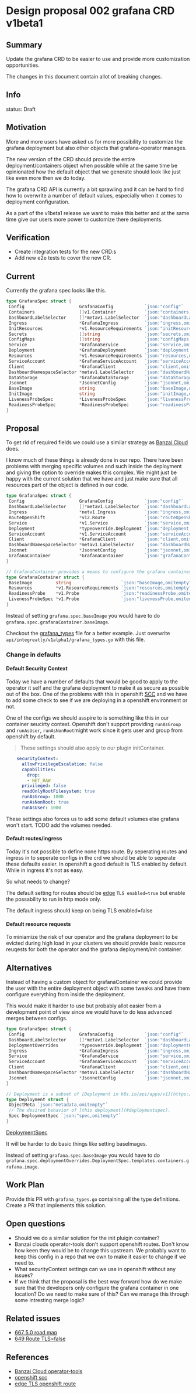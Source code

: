 # Design proposal 002 grafana CRD v1beta1

## Summary

Update the grafana CRD to be easier to use and provide more customization opportunities.

The changes in this document contain allot of breaking changes.

## Info

status: Draft

## Motivation

More and more users have asked us for more possibility to customize the grafana deployment but also
other objects that grafana-operator manages.

The new version of the CRD should provide the entire deployment/containers object when possible while at the same time
be opinionated how the default object that we generate should look like just like even more then we do today.

The grafana CRD API is currently a bit sprawling and it can be hard to find how to
overwrite a number of default values, especially when it comes to deployment configuration.

As a part of the v1beta1 release we want to make this better and at the same time
give our users more power to customize there deployments.

## Verification

- Create integration tests for the new CRD:s
- Add new e2e tests to cover the new CR.

## Current

Currently the grafana spec looks like this.

```.go
type GrafanaSpec struct {
 Config                     GrafanaConfig            `json:"config"`
 Containers                 []v1.Container           `json:"containers,omitempty"`
 DashboardLabelSelector     []*metav1.LabelSelector  `json:"dashboardLabelSelector,omitempty"`
 Ingress                    *GrafanaIngress          `json:"ingress,omitempty"`
 InitResources              *v1.ResourceRequirements `json:"initResources,omitempty"`
 Secrets                    []string                 `json:"secrets,omitempty"`
 ConfigMaps                 []string                 `json:"configMaps,omitempty"`
 Service                    *GrafanaService          `json:"service,omitempty"`
 Deployment                 *GrafanaDeployment       `json:"deployment,omitempty"`
 Resources                  *v1.ResourceRequirements `json:"resources,omitempty"`
 ServiceAccount             *GrafanaServiceAccount   `json:"serviceAccount,omitempty"`
 Client                     *GrafanaClient           `json:"client,omitempty"`
 DashboardNamespaceSelector *metav1.LabelSelector    `json:"dashboardNamespaceSelector,omitempty"`
 DataStorage                *GrafanaDataStorage      `json:"dataStorage,omitempty"`
 Jsonnet                    *JsonnetConfig           `json:"jsonnet,omitempty"`
 BaseImage                  string                   `json:"baseImage,omitempty"`
 InitImage                  string                   `json:"initImage,omitempty"`
 LivenessProbeSpec          *LivenessProbeSpec       `json:"livenessProbeSpec,omitempty"`
 ReadinessProbeSpec         *ReadinessProbeSpec      `json:"readinessProbeSpec,omitempty"`
}
```

## Proposal

To get rid of required fields we could use a similar strategy as [Banzai Cloud](https://github.com/banzaicloud/operator-tools/blob/2189d8efc3856efd4a7c7fbb28b7cba9a977d0bd/pkg/typeoverride/override.go) does.

I know much of these things is already done in our repo.
There have been problems with merging specific volumes and such inside the deployment and giving the option to override makes this complex.
We might just be happy with the current solution that we have and just make sure that all resources part of the object is defined in our code.

```.go
type GrafanaSpec struct {
 Config                     GrafanaConfig            `json:"config"`
 DashboardLabelSelector     []*metav1.LabelSelector  `json:"dashboardLabelSelector,omitempty"`
 Ingress                    *netv1.Ingress           `json:"ingress,omitempty"`
 RouteOpenShift             *v12.Route               `json:"routeOpenShift,omitempty"`
 Service                    *v1.Service              `json:"service,omitempty"`
 Deployment                 *typeoverride.Deployment `json:"deployment,omitempty"`
 ServiceAccount             *v1.ServiceAccount       `json:"serviceAccount,omitempty"`
 Client                     *GrafanaClient           `json:"client,omitempty"`
 DashboardNamespaceSelector *metav1.LabelSelector    `json:"dashboardNamespaceSelector,omitempty"`
 Jsonnet                    *JsonnetConfig           `json:"jsonnet,omitempty"`
 GrafanaContainer           *GrafanaContainer        `json:"grafanaContainer,omitempty"`
}

// GrafanaContainer provides a means to configure the grafana container
type GrafanaContainer struct {
 BaseImage         string                   `json:"baseImage,omitempty"`
 Resources         *v1.ResourceRequirements `json:"resources,omitempty"`
 ReadinessProbe    *v1.Probe                `json:"readinessProbe,omitempty"`
 LivenessProbeSpec *v1.Probe                `json:"livenessProbe,omitempty"`
}
```

Instead of setting `grafana.spec.baseImage` you would have to do `grafana.spec.grafanaContainer.baseImage`.

Checkout the [grafana_types](002_grafana_types.go) file for a better example. Just overwrite `api/integreatly/v1alpha1/grafana_types.go` with this file.

### Change in defaults

#### Default Security Context

Today we have a number of defaults that would be good to apply to the operator it self and the grafana deployment
to make it as secure as possible out of the box. One of the problems with this in openshift [SCC](https://docs.openshift.com/container-platform/4.9/authentication/managing-security-context-constraints.html)
and we have to add some check to see if we are deploying in a openshift environment or not.

One of the configs we should asspire to is something like this in our container seucirty context.
Openshift don't support providing `runAsGroup` and `runAsUser`, `runAsNonRoot`might work since it gets user and group from openshift by default.

> These settings should also apply to our plugin initContainer.

```.yaml
    securityContext:
      allowPrivilegeEscalation: false
      capabilities:
        drop:
        - NET_RAW
      privileged: false
      readOnlyRootFilesystem: true
      runAsGroup: 1000
      runAsNonRoot: true
      runAsUser: 1000
```

These settings also forces us to add some default volumes else grafana won't start. TODO add the volumes needed.

#### Default routes/ingress

Today it's not possible to define none https route. By seperating routes and ingress in to seperate configs in the crd we should be able to seperate these defaults easier.
In openshift a good default is TLS enabled by default. While in ingress it's not as easy.

So what needs to change?

The default setting for routes should be [edge](https://docs.openshift.com/container-platform/4.9/networking/routes/secured-routes.html) `TLS enabled=true` but enable the possability to run in http mode only.

The default ingress should keep on being TLS enabled=false

#### Default resource requests

To miniamize the risk of our operator and the grafana deployment to be evicted during high load in your clusters we should provide basic resource reuqests for both the operator and the grafana deployment/init container.

## Alternatives

Instead of having a custom object for grafanaContainer we could provide the user with the entire deployment object with some tweaks and have them configure everything from inside the deployment.

This would make it harder to use but probably allot easier from a development point of view since we would have to do less advanced merges between configs.

```.go
type GrafanaSpec struct {
 Config                     GrafanaConfig            `json:"config"`
 DashboardLabelSelector     []*metav1.LabelSelector  `json:"dashboardLabelSelector,omitempty"`
 DeploymentOverrides        *typeoverride.Deployment `json:"deploymentOverrides,omitempty"`
 Ingress                    *GrafanaIngress          `json:"ingress,omitempty"`
 Service                    *GrafanaService          `json:"service,omitempty"`
 ServiceAccount             *GrafanaServiceAccount   `json:"serviceAccount,omitempty"`
 Client                     *GrafanaClient           `json:"client,omitempty"`
 DashboardNamespaceSelector *metav1.LabelSelector    `json:"dashboardNamespaceSelector,omitempty"`
 Jsonnet                    *JsonnetConfig           `json:"jsonnet,omitempty"`
}

// Deployment is a subset of [Deployment in k8s.io/api/apps/v1](https://kubernetes.io/docs/reference/generated/kubernetes-api/v1.19/#deployment-v1-apps), with [DeploymentSpec replaced by the local variant](#deployment-spec).
type Deployment struct {
 ObjectMeta `json:"metadata,omitempty"`
 // The desired behavior of [this deployment](#deploymentspec).
 Spec DeploymentSpec `json:"spec,omitempty"`
}
```

[DeploymentSpec](https://github.com/banzaicloud/operator-tools/blob/2189d8efc3856efd4a7c7fbb28b7cba9a977d0bd/pkg/typeoverride/override.go#L137-L176)

It will be harder to do basic things like setting baseImages.

Instead of setting `grafana.spec.baseImage` you would have to do `grafana.spec.deploymentOverrides.DeploymentSpec.templates.containers.grafana.image`.

## Work Plan

Provide this PR with `grafana_types.go` containing all the type definitions.
Create a PR that implements this solution.

## Open questions

- Should we do a similar solution for the init pluigin container?
- Banzai clouds operator-tools don't support openshift routes. Don't know how keen they would be to change this upstream. We probably want to keep this config in a repo that we own to make it easier to change if we need to.
- What securityContext settings can we use in openshift without any issues?
- If we think that the proposal is the best way forward how do we make sure that the developers only configure the grafana container in one location? Do we need to make sure of this? Can we manage this through some intresting merge logic?

## Related issues

- [667 5.0 road map](https://github.com/grafana-operator/grafana-operator/pull/667)
- [649 Route TLS=false](https://github.com/grafana-operator/grafana-operator/issues/649)

## References

- [Banzai Cloud operator-tools](https://github.com/banzaicloud/operator-tools)
- [openshift scc](https://docs.openshift.com/container-platform/4.9/authentication/managing-security-context-constraints.html)
- [edge TLS openshift route](https://docs.openshift.com/container-platform/4.9/networking/routes/secured-routes.html)
